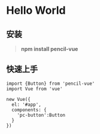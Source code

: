 # Hello World

## 安装
> **npm install pencil-vue**

## 快速上手
```
import {Button} from 'pencil-vue'
import Vue from 'vue'

new Vue({
  el: '#app',
  components: {
    'pc-button':Button
  }
})
```